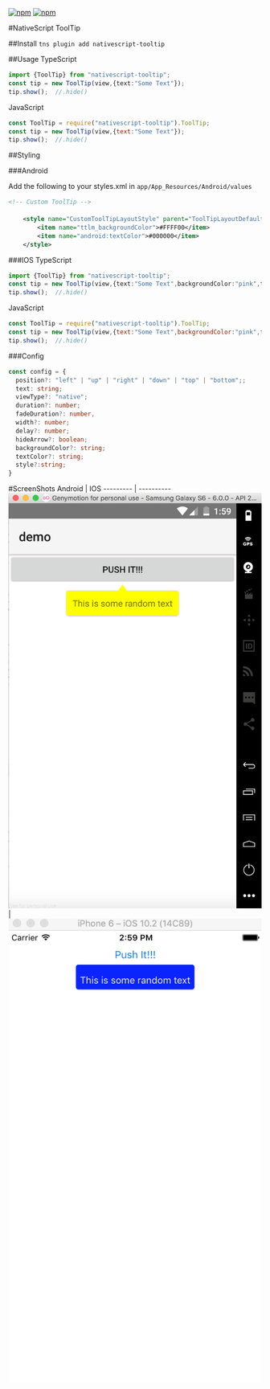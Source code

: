 [![npm](https://img.shields.io/npm/v/nativescript-tooltip.svg)](https://www.npmjs.com/package/nativescript-tooltip)
[![npm](https://img.shields.io/npm/dt/nativescript-tooltip.svg?label=npm%20downloads)](https://www.npmjs.com/package/nativescript-tooltip)

#NativeScript ToolTip

##Install
`tns plugin add nativescript-tooltip`

##Usage
TypeScript
```ts
import {ToolTip} from "nativescript-tooltip";
const tip = new ToolTip(view,{text:"Some Text"});
tip.show();  //.hide()
```
JavaScript
```js
const ToolTip = require("nativescript-tooltip").ToolTip;
const tip = new ToolTip(view,{text:"Some Text"});
tip.show();  //.hide()
```
##Styling

###Android

Add the following to your styles.xml in `app/App_Resources/Android/values`
```xml
<!-- Custom ToolTip -->

    <style name="CustomToolTipLayoutStyle" parent="ToolTipLayoutDefaultStyle">
        <item name="ttlm_backgroundColor">#FFFF00</item>
        <item name="android:textColor">#000000</item>
    </style>
```

###IOS
TypeScript
```ts
import {ToolTip} from "nativescript-tooltip";
const tip = new ToolTip(view,{text:"Some Text",backgroundColor:"pink",textColor:"black"});
tip.show();  //.hide()
```
JavaScript
```js
const ToolTip = require("nativescript-tooltip").ToolTip;
const tip = new ToolTip(view,{text:"Some Text",backgroundColor:"pink",textColor:"black"});
tip.show();  //.hide()
```
###Config
```ts
const config = {
  position?: "left" | "up" | "right" | "down" | "top" | "bottom";;
  text: string;
  viewType?: "native";
  duration?: number;
  fadeDuration?: number,
  width?: number;
  delay?: number;
  hideArrow?: boolean;
  backgroundColor?: string;
  textColor?: string;
  style?:string;
}
```

#ScreenShots
Android | IOS
--------- | ----------
![ss](ss/tooltip_android.png?raw=true) | ![splash](ss/tooltip_ios.png?raw=true)